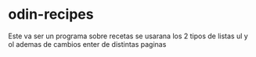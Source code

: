 # odin-recipes
Este va ser un programa sobre recetas
se usarana los 2 tipos de listas ul y ol
ademas de cambios enter de distintas paginas
